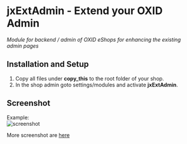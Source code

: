 # jxExtAdmin - Extend your OXID Admin

*Module for backend / admin of OXID eShops for enhancing the existing admin pages*

## Installation and Setup
1. Copy all files under **copy_this** to the root folder of your shop.
2. In the shop admin goto settings/modules and activate **jxExtAdmin**.

## Screenshot

Example:  
![screenshot](https://github.com/job963/jxExtAdmin/raw/master/docs/img/attribute.png)
 
More screenshot are [here](docs/screenshots.md)
